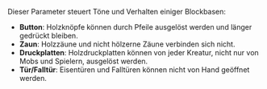 Dieser Parameter steuert Töne und Verhalten einiger Blockbasen:

- **Button**: Holzknöpfe können durch Pfeile ausgelöst werden und länger gedrückt bleiben.
- **Zaun**: Holzzäune und nicht hölzerne Zäune verbinden sich nicht.
- **Druckplatten**: Holzdruckplatten können von jeder Kreatur, nicht nur von Mobs und Spielern, ausgelöst werden.
- **Tür/Falltür**: Eisentüren und Falltüren können nicht von Hand geöffnet werden.